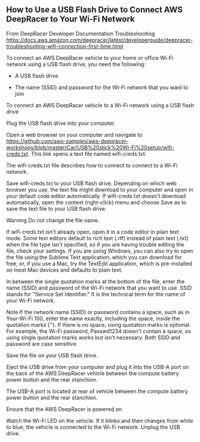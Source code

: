 ## How to Use a USB Flash Drive to Connect AWS DeepRacer to Your Wi-Fi Network

From DeepRacer Developer Documentation Troubleshooting https://docs.aws.amazon.com/deepracer/latest/developerguide/deepracer-troubleshooting-wifi-connection-first-time.html

To connect an AWS DeepRacer vehicle to your home or office Wi-Fi network using a USB flash drive, you need the following:

* A USB flash drive

* The name (SSID) and password for the Wi-Fi network that you want to join

To connect an AWS DeepRacer vehicle to a Wi-Fi network using a USB flash drive

Plug the USB flash drive into your computer.

Open a web browser on your computer and navigate to https://github.com/aws-samples/aws-deepracer-workshops/blob/master/Car/USB%20stick%20Wi-Fi%20setup/wifi-creds.txt. This link opens a text file named wifi-creds.txt.

The wifi-creds.txt file describes how to connect to connect to a Wi-Fi network.
                    
Save wifi-creds.txt to your USB flash drive. Depending on which web browser you use, the text file might download to your computer and open in your default code editor automatically. If wifi-creds.txt doesn't download automatically, open the context (right-click) menu and choose Save as to save the text file to your USB flash drive.

Warning Do not change the file name.

If wifi-creds.txt isn't already open, open it in a code editor in plain text mode. Some text editors default to rich text (.rtf) instead of plain text (.txt) when the file type isn't specified, so if you are having trouble editing the file, check your settings. If you are using Windows, you can also try to open the file using the Sublime Text application, which you can download for free, or, if you use a Mac, try the TextEdit application, which is pre-installed on most Mac devices and defaults to plain text.

In between the single quotation marks at the bottom of the file, enter the name (SSID) and password of the Wi-Fi network that you want to use. SSID stands for "Service Set Identifier." It is the technical term for the name of your Wi-Fi network.

Note If the network name (SSID) or password contains a space, such as in Your-Wi-Fi 100, enter the name exactly, including the space, inside the quotation marks (''). If there is no space, using quotation marks is optional. For example, the Wi-Fi password, Passwd1234 doesn't contain a space, so using single quotation marks works but isn't necessary. Both SSID and password are case sensitive.

Save the file on your USB flash drive.

Eject the USB drive from your computer and plug it into the USB-A port on the back of the AWS DeepRacer vehicle between the compute battery power button and the rear stanchion.

The USB-A port is located at rear of vehicle between the compute battery power button and the rear stanchion.

Ensure that the AWS DeepRacer is powered on.

Watch the Wi-Fi LED on the vehicle. If it blinks and then changes from white to blue, the vehicle is connected to the Wi-Fi network. Unplug the USB drive.